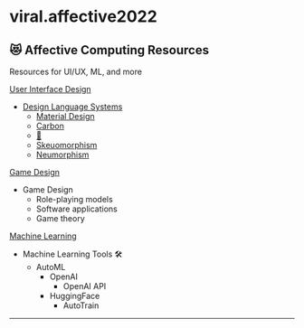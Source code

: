 # viral.affective2022

<!-- 🦋: Affective Computing and Ethics Fall 2022 -->

<!-- [![PyPI license](https://img.shields.io/pypi/l/ansicolortags.svg)](https://pypi.python.org/pypi/ansicolortags/) [![Website shields.io](https://img.shields.io/website-up-down-green-red/http/shields.io.svg)](http://shields.io/)
[![Maintenance](https://img.shields.io/badge/Maintained%3F-yes-green.svg)](https://GitHub.com/Naereen/StrapDown.js/graphs/commit-activity) [![saythanks](https://img.shields.io/badge/say-thanks-ff69b4.svg)](https://saythanks.io/to/kennethreitz) -->

## 😻 Affective Computing Resources

Resources for UI/UX, ML, and more

[User Interface Design](https://en.wikipedia.org/wiki/User_interface)

* [Design Language Systems](https://uxplanet.org/design-language-system-d438f4aa30e0)
  * [Material Design](https://material.io/design/)
  * [Carbon](https://www.carbondesignsystem.com/)
  * [🍎](https://developer.apple.com/design/human-interface-guidelines/)
  * [Skeuomorphism](https://en.wikipedia.org/wiki/Skeuomorph)
  * [Neumorphism](https://medium.com/@artofofiare/neumorphism-the-right-way-a-2020-design-trend-386e6a09040a)

[Game Design](https://en.wikipedia.org/wiki/Game_design)

* Game Design
  * Role-playing models
  * Software applications
  * Game theory

[Machine Learning](https://en.wikipedia.org/wiki/Outline_of_machine_learning)

* Machine Learning Tools  🛠
  * AutoML
    * OpenAI
      * OpenAI API
    * HuggingFace
      * AutoTrain
   
<!-- * Machine Learning  🧠
  * [Computational learning theory](https://en.wikipedia.org/wiki/Computational_learning_theory)
  * [Grammar inference](https://en.wikipedia.org/wiki/Grammar_induction)
  * [Meta learning]() -->

<!-- * Machine Learning __+__  🧠 🧠
  * Generative Adversarial Neural Networks
    * [_Making Pictures With Generative Adversarial Networks - Casey Reas_](https://www.anteism.com/shop/making-pictures-with-generative-adversarial-networks-casey-reas)
  * Quantum machine learning
    * [_Quantum enhancements for deep reinforcement learning in large spaces_](https://arxiv.org/abs/1910.12760)

* Machine Learning Methods 🎣
  * Reinforcement learning
  * Supervised learning
  * Deep Learning
  * Beyesian

* Machine Learning Tools 🔧

  * Open source machine learning frameworks = {Caffe, [PyTorch](https://pytorch.org/), [TensorFlow](https://www.tensorflow.org/), Torch, CNTK, [➰](https://slm-lab.gitbook.io/slm-lab/)}

* Machine Learning Environments 💿 🎮 👾
  * OpenAI gym
  * OpenAI Roboschool
  * VizDoom
  * Unity

* Machine Learning Books 📖
  * [_Hands-On Machine Learning with Scikit-Learn and TensorFlow_](https://www.amazon.com/Hands-Machine-Learning-Scikit-Learn-TensorFlow/dp/1491962291)  
  * [_Foundations of Deep Reinforcement Learning: Theory and Practice in Python_](https://www.amazon.com/Deep-Reinforcement-Learning-Python-Hands/dp/0135172381) -->

 ---
